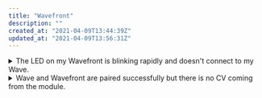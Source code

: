 ```yaml
---
title: "Wavefront"
description: ""
created_at: "2021-04-09T13:44:39Z"
updated_at: "2021-04-09T13:56:31Z"
---
```


<details>
<summary>The LED on my Wavefront is blinking rapidly and doesn't connect to my Wave.</summary>

This means Wavefront is in firmware update mode. This mode can be entered by holding the button on Wavefront down while applying power. Try powering your rack off and on again. If the problem persists, please reach out to us via email.

</details>
<details>
<summary>Wave and Wavefront are paired successfully but there is no CV coming from the module.</summary>

Make sure Wave is active by pressing the middle button. You should see the lines on the LED display move in accordance with your movements. If you see the lines moving but still don't have CV coming from Wavefront, make sure you have updated Wave to the latest available firmware (through Softwave).

</details>
